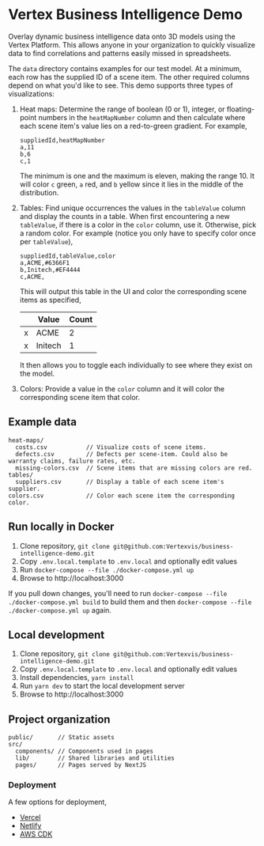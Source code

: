# Vertex Business Intelligence Demo

Overlay dynamic business intelligence data onto 3D models using the Vertex Platform. This allows anyone in your organization to quickly visualize data to find correlations and patterns easily missed in spreadsheets.

The `data` directory contains examples for our test model. At a minimum, each row has the supplied ID of a scene item. The other required columns depend on what you'd like to see. This demo supports three types of visualizations:

1. Heat maps: Determine the range of boolean (0 or 1), integer, or floating-point numbers in the `heatMapNumber` column and then calculate where each scene item's value lies on a red-to-green gradient. For example,

   ```csv
   suppliedId,heatMapNumber
   a,11
   b,6
   c,1
   ```

   The minimum is one and the maximum is eleven, making the range 10. It will color `c` green, `a` red, and `b` yellow since it lies in the middle of the distribution.

1. Tables: Find unique occurrences the values in the `tableValue` column and display the counts in a table. When first encountering a new `tableValue`, if there is a color in the `color` column, use it. Otherwise, pick a random color. For example (notice you only have to specify color once per `tableValue`),

   ```csv
   suppliedId,tableValue,color
   a,ACME,#6366F1
   b,Initech,#EF4444
   c,ACME,
   ```

   This will output this table in the UI and color the corresponding scene items as specified,

   |     | Value   | Count |
   | --- | ------- | ----- |
   | x   | ACME    | 2     |
   | x   | Initech | 1     |

   It then allows you to toggle each individually to see where they exist on the model.

1. Colors: Provide a value in the `color` column and it will color the corresponding scene item that color.

## Example data

```text
heat-maps/
  costs.csv           // Visualize costs of scene items.
  defects.csv         // Defects per scene-item. Could also be warranty claims, failure rates, etc.
  missing-colors.csv  // Scene items that are missing colors are red.
tables/
  suppliers.csv       // Display a table of each scene item's supplier.
colors.csv            // Color each scene item the corresponding color.
```

## Run locally in Docker

1. Clone repository, `git clone git@github.com:Vertexvis/business-intelligence-demo.git`
1. Copy `.env.local.template` to `.env.local` and optionally edit values
1. Run `docker-compose --file ./docker-compose.yml up`
1. Browse to http://localhost:3000

If you pull down changes, you'll need to run `docker-compose --file ./docker-compose.yml build` to build them and then `docker-compose --file ./docker-compose.yml up` again.

## Local development

1. Clone repository, `git clone git@github.com:Vertexvis/business-intelligence-demo.git`
1. Copy `.env.local.template` to `.env.local` and optionally edit values
1. Install dependencies, `yarn install`
1. Run `yarn dev` to start the local development server
1. Browse to http://localhost:3000

## Project organization

```text
public/       // Static assets
src/
  components/ // Components used in pages
  lib/        // Shared libraries and utilities
  pages/      // Pages served by NextJS
```

### Deployment

A few options for deployment,

- [Vercel](https://nextjs.org/docs/deployment)
- [Netlify](https://www.netlify.com/blog/2020/11/30/how-to-deploy-next.js-sites-to-netlify/)
- [AWS CDK](https://github.com/serverless-nextjs/serverless-next.js#readme)
